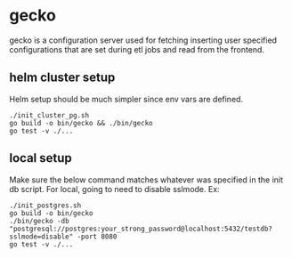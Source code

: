 # gecko

gecko is a configuration server used for fetching inserting user specified configurations that are set during etl jobs and read from the frontend.

## helm cluster setup

Helm setup should be much simpler since env vars are defined.

```
./init_cluster_pg.sh
go build -o bin/gecko && ./bin/gecko
go test -v ./...
```

## local setup

Make sure the below command matches whatever was specified in the init db script. For local, going to need to disable sslmode. Ex:

```
./init_postgres.sh
go build -o bin/gecko
./bin/gecko -db "postgresql://postgres:your_strong_password@localhost:5432/testdb?sslmode=disable" -port 8080
go test -v ./...
```
